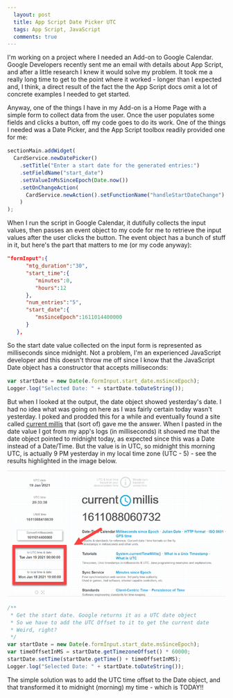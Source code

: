 ```yaml
---
  layout: post
  title: App Script Date Picker UTC
  tags: App Script, JavaScript
  comments: true
---
```


I'm working on a project where I needed an Add-on to Google Calendar. Google Developers recently sent me an email with details about App Script, and after a little research I knew it would solve my problem. It took me a really long time to get to the point where it worked - longer than I expected and, I think, a direct result of the fact the the App Script docs omit a lot of concrete examples I needed to get started.

Anyway, one of the things I have in my Add-on is a Home Page with a simple form to collect data from the user. Once the user populates some fields and clicks a button, off my code goes to do its work. One of the things I needed was a Date Picker, and the App Script toolbox readily provided one for me:

```javascript
sectionMain.addWidget(
  CardService.newDatePicker()
    .setTitle("Enter a start date for the generated entries:")
    .setFieldName("start_date")
    .setValueInMsSinceEpoch(Date.now())
    .setOnChangeAction(
      CardService.newAction().setFunctionName("handleStartDateChange")
    )
);
```

When I run the script in Google Calendar, it dutifully collects the input values, then passes an event object to my code for me to retrieve the input values after the user clicks the button. The event object has a bunch of stuff in it, but here's the part that matters to me (or my code anyway):

```json
"formInput":{
      "mtg_duration":"30",
      "start_time":{
         "minutes":0,
         "hours":12
      },
      "num_entries":"5",
      "start_date":{
         "msSinceEpoch":1611014400000
      }
   },
```

So the start date value collected on the input form is represented as milliseconds since midnight. Not a problem, I'm an experienced JavaScript developer and this doesn't throw me off since I know that the JavaScript Date object has a constructor that accepts milliseconds:

```javascript
var startDate = new Date(e.formInput.start_date.msSinceEpoch);
Logger.log("Selected Date: " + startDate.toDateString());
```

But when I looked at the output, the date object showed yesterday's date. I had no idea what was going on here as I was fairly certain today wasn't yesterday. I poked and prodded this for a while and eventually found a site called [current millis](https://currentmillis.com/) that (sort of) gave me the answer. When I pasted in the date value I got from my app's logs (in milliseconds) it showed me that the date object pointed to midnight today, as expected since this was a Date instead of a Date/Time. But the value is in UTC, so midnight this morning UTC, is actually 9 PM yesterday in my local time zone (UTC - 5) - see the results highlighted in the image below.

![Current Millis Site](assets/current-millis.png)

```javascript
/**
 * Get the start date. Google returns it as a UTC date object
 * So we have to add the UTC Offset to it to get the current date
 * Weird, right?
 */
var startDate = new Date(e.formInput.start_date.msSinceEpoch);
var timeOffsetInMS = startDate.getTimezoneOffset() * 60000;
startDate.setTime(startDate.getTime() + timeOffsetInMS);
Logger.log("Selected Date: " + startDate.toDateString());
```

The simple solution was to add the UTC time offset to the Date object, and that transformed it to midnight (morning) my time - which is TODAY!!
